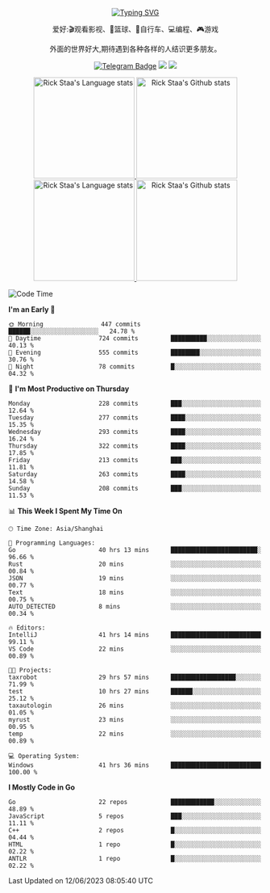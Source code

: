 <div align="center"> 

[![Typing SVG](https://readme-typing-svg.herokuapp.com?size=25&duration=2500&color=eeeeee&vCenter=true&width=200&height=40&lines=Hi+there+%F0%9F%91%8B%F0%9F%8F%BB;I'm+DanBai)](https://git.io/typing-svg)

爱好:🎬观看影视、🏀篮球、🚴自行车、💻编程、🎮游戏

外面的世界好大,期待遇到各种各样的人结识更多朋友。

[![Telegram Badge](https://img.shields.io/badge/-Telegram-blue?style=flat&logo=Telegram&logoColor=white)](https://t.me/danbai9420) 
[![](https://img.shields.io/badge/-Blog-brightgreen?style=flat&logo=Blogger&logoColor=white)](https://p00q.cn)
[![](https://img.shields.io/badge/-Email-red?style=flat&logo=Mail.Ru&logoColor=white)](mailto:danbai@88.com)
</div>

<!-- Light Mode -->
<div align="center"> 
<a href="https://github.com/anuraghazra/github-readme-stats#gh-light-mode-only">
<img height=200 src="https://github-readme-stats-git-master-rstaa-rickstaa.vercel.app/api/top-langs/?username=danbai225&layout=compact&langs_count=10&hide_border=1&role=OWNER,COLLABORATOR#gh-light-mode-only" alt="Rick Staa's Language stats" />
</a>
<a href="https://github.com/anuraghazra/github-readme-stats#gh-light-mode-only">
<img height=200 src="https://github-readme-stats-git-master-rstaa-rickstaa.vercel.app/api?username=danbai225&show_icons=true&count_private=true&line_height=28&hide_border=1&include_all_commits=true&card_width=450&role=OWNER,COLLABORATOR&exclude_repo=github-readme-stats#gh-light-mode-only" alt="Rick Staa's Github stats" />
</a>
</div>

<!-- Dark Mode -->
<div align="center"> 
<a href="https://github.com/anuraghazra/github-readme-stats#gh-dark-mode-only">
<img height=200 src="https://github-readme-stats-git-master-rstaa-rickstaa.vercel.app/api/top-langs/?username=danbai225&layout=compact&langs_count=10&hide_border=1&role=OWNER,COLLABORATOR&theme=github_dark#gh-dark-mode-only" alt="Rick Staa's Language stats" />
</a>
<a href="https://github.com/anuraghazra/github-readme-stats#gh-dark-mode-only">
<img height=200 src="https://github-readme-stats-git-master-rstaa-rickstaa.vercel.app/api?username=danbai225&show_icons=true&count_private=true&line_height=28&hide_border=1&include_all_commits=true&card_width=450&role=OWNER,COLLABORATOR&exclude_repo=github-readme-stats&theme=github_dark#gh-dark-mode-only" alt="Rick Staa's Github stats" />
</a>
</div>

<!--START_SECTION:waka-->
![Code Time](http://img.shields.io/badge/Code%20Time-427%20hrs%2043%20mins-blue)

**I'm an Early 🐤** 

```text
🌞 Morning                447 commits         ██████░░░░░░░░░░░░░░░░░░░   24.78 % 
🌆 Daytime                724 commits         ██████████░░░░░░░░░░░░░░░   40.13 % 
🌃 Evening                555 commits         ████████░░░░░░░░░░░░░░░░░   30.76 % 
🌙 Night                  78 commits          █░░░░░░░░░░░░░░░░░░░░░░░░   04.32 % 
```
📅 **I'm Most Productive on Thursday** 

```text
Monday                   228 commits         ███░░░░░░░░░░░░░░░░░░░░░░   12.64 % 
Tuesday                  277 commits         ████░░░░░░░░░░░░░░░░░░░░░   15.35 % 
Wednesday                293 commits         ████░░░░░░░░░░░░░░░░░░░░░   16.24 % 
Thursday                 322 commits         ████░░░░░░░░░░░░░░░░░░░░░   17.85 % 
Friday                   213 commits         ███░░░░░░░░░░░░░░░░░░░░░░   11.81 % 
Saturday                 263 commits         ████░░░░░░░░░░░░░░░░░░░░░   14.58 % 
Sunday                   208 commits         ███░░░░░░░░░░░░░░░░░░░░░░   11.53 % 
```


📊 **This Week I Spent My Time On** 

```text
🕑︎ Time Zone: Asia/Shanghai

💬 Programming Languages: 
Go                       40 hrs 13 mins      ████████████████████████░   96.66 % 
Rust                     20 mins             ░░░░░░░░░░░░░░░░░░░░░░░░░   00.84 % 
JSON                     19 mins             ░░░░░░░░░░░░░░░░░░░░░░░░░   00.77 % 
Text                     18 mins             ░░░░░░░░░░░░░░░░░░░░░░░░░   00.75 % 
AUTO_DETECTED            8 mins              ░░░░░░░░░░░░░░░░░░░░░░░░░   00.34 % 

🔥 Editors: 
IntelliJ                 41 hrs 14 mins      █████████████████████████   99.11 % 
VS Code                  22 mins             ░░░░░░░░░░░░░░░░░░░░░░░░░   00.89 % 

🐱‍💻 Projects: 
taxrobot                 29 hrs 57 mins      ██████████████████░░░░░░░   71.99 % 
test                     10 hrs 27 mins      ██████░░░░░░░░░░░░░░░░░░░   25.12 % 
taxautologin             26 mins             ░░░░░░░░░░░░░░░░░░░░░░░░░   01.05 % 
myrust                   23 mins             ░░░░░░░░░░░░░░░░░░░░░░░░░   00.95 % 
temp                     22 mins             ░░░░░░░░░░░░░░░░░░░░░░░░░   00.89 % 

💻 Operating System: 
Windows                  41 hrs 36 mins      █████████████████████████   100.00 % 
```

**I Mostly Code in Go** 

```text
Go                       22 repos            ████████████░░░░░░░░░░░░░   48.89 % 
JavaScript               5 repos             ███░░░░░░░░░░░░░░░░░░░░░░   11.11 % 
C++                      2 repos             █░░░░░░░░░░░░░░░░░░░░░░░░   04.44 % 
HTML                     1 repo              █░░░░░░░░░░░░░░░░░░░░░░░░   02.22 % 
ANTLR                    1 repo              █░░░░░░░░░░░░░░░░░░░░░░░░   02.22 % 
```




 Last Updated on 12/06/2023 08:05:40 UTC
<!--END_SECTION:waka-->
